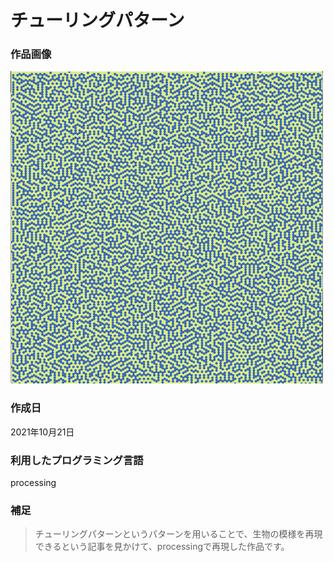 # チューリングパターン
### **作品画像** 
<img src="./チューリングパターン.png" width="500" height="500">

### **作成日**  
2021年10月21日

### **利用したプログラミング言語**  
processing

### **補足**  
>チューリングパターンというパターンを用いることで、生物の模様を再現できるという記事を見かけて、processingで再現した作品です。
